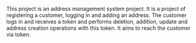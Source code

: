 This project is an address management system project. 
It is a project of registering a customer, logging in and adding an address. 
The customer logs in and receives a token and performs deletion, 
addition, update and address creation operations with this token.
It aims to reach the customer via token.

